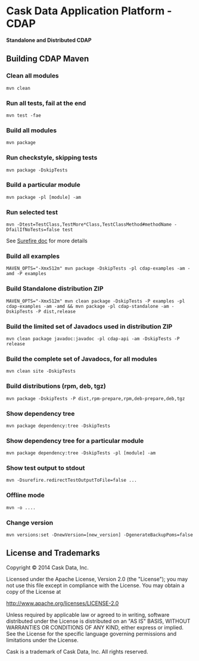 # Cask Data Application Platform - CDAP

**Standalone and Distributed CDAP**

## Building CDAP Maven

### Clean all modules
    mvn clean

### Run all tests, fail at the end
    mvn test -fae
    
### Build all modules
    mvn package

### Run checkstyle, skipping tests
    mvn package -DskipTests

### Build a particular module
    mvn package -pl [module] -am

### Run selected test
    mvn -Dtest=TestClass,TestMore*Class,TestClassMethod#methodName -DfailIfNoTests=false test

See [Surefire doc](http://maven.apache.org/surefire/maven-surefire-plugin/examples/single-test.html) for more details

### Build all examples
    MAVEN_OPTS="-Xmx512m" mvn package -DskipTests -pl cdap-examples -am -amd -P examples

### Build Standalone distribution ZIP
    MAVEN_OPTS="-Xmx512m" mvn clean package -DskipTests -P examples -pl cdap-examples -am -amd && mvn package -pl cdap-standalone -am -DskipTests -P dist,release
    
### Build the limited set of Javadocs used in distribution ZIP
    mvn clean package javadoc:javadoc -pl cdap-api -am -DskipTests -P release

### Build the complete set of Javadocs, for all modules
    mvn clean site -DskipTests
    
### Build distributions (rpm, deb, tgz)
    mvn package -DskipTests -P dist,rpm-prepare,rpm,deb-prepare,deb,tgz

### Show dependency tree
    mvn package dependency:tree -DskipTests

### Show dependency tree for a particular module
    mvn package dependency:tree -DskipTests -pl [module] -am

### Show test output to stdout
    mvn -Dsurefire.redirectTestOutputToFile=false ...

### Offline mode
    mvn -o ....

### Change version
    mvn versions:set -DnewVersion=[new_version] -DgenerateBackupPoms=false
    
    
## License and Trademarks

Copyright © 2014 Cask Data, Inc.

Licensed under the Apache License, Version 2.0 (the "License"); you may not use this file except
in compliance with the License. You may obtain a copy of the License at

http://www.apache.org/licenses/LICENSE-2.0

Unless required by applicable law or agreed to in writing, software distributed under the 
License is distributed on an "AS IS" BASIS, WITHOUT WARRANTIES OR CONDITIONS OF ANY KIND, 
either express or implied. See the License for the specific language governing permissions 
and limitations under the License.

Cask is a trademark of Cask Data, Inc. All rights reserved.
